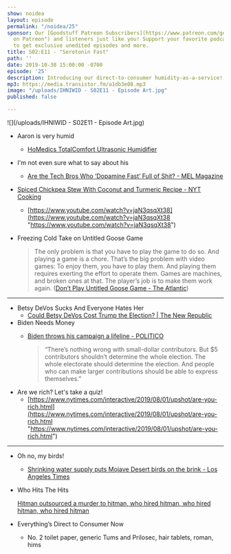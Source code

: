 ```yaml
---
show: noidea
layout: episode
permalink: "/noidea/25"
sponsor: Our [Goodstuff Patreon Subscribers](https://www.patreon.com/goodstuff "Goodstuff
  on Patreon") and listeners just like you! Support your favorite podcasts directly
  to get exclusive unedited episodes and more.
title: S02:E11 - "Serotonin Fast"
path: ''
date: 2019-10-30 15:00:00 -0700
episode: '25'
description: Introducing our direct-to-consumer humidity-as-a-service!
mp3: https://media.transistor.fm/a1db3e08.mp3
image: "/uploads/IHNIWID - S02E11 - Episode Art.jpg"
published: false

---
```

![](/uploads/IHNIWID - S02E11 - Episode Art.jpg)

* Aaron is very humid
  * [HoMedics TotalComfort Ultrasonic Humidifier](https://www.costco.com/homedics-totalcomfort-ultrasonic-humidifier.product.100507132.html)
* I'm not even sure what to say about his
  * [Are the Tech Bros Who ‘Dopamine Fast’ Full of Shit? - MEL Magazine](https://melmagazine.com/en-us/story/are-the-tech-bros-who-dopamine-fast-full-of-shit)
* [Spiced Chickpea Stew With Coconut and Turmeric Recipe - NYT Cooking](https://cooking.nytimes.com/recipes/1019772-spiced-chickpea-stew-with-coconut-and-turmeric)
  * [https://www.youtube.com/watch?v=jaN3qsqXt38](https://www.youtube.com/watch?v=jaN3qsqXt38 "https://www.youtube.com/watch?v=jaN3qsqXt38")
* Freezing Cold Take on Untitled Goose Game

  > The only problem is that you have to play the game to do so. And playing a game is a chore. That’s the big problem with video games: To enjoy them, you have to play them. And playing them requires exerting the effort to operate them. Games are machines, and broken ones at that. The player’s job is to make them work again. ([Don’t Play Untitled Goose Game - The Atlantic](https://www.theatlantic.com/technology/archive/2019/10/dont-play-the-goose-game/600472/))

***

* Betsy DeVos Sucks And Everyone Hates Her
  * [Could Betsy DeVos Cost Trump the Election? | The New Republic](https://newrepublic.com/article/155292/betsy-devos-cost-trump-election)
* Biden Needs Money
  * [Biden throws his campaign a lifeline - POLITICO](https://www.politico.com/news/2019/10/25/joe-biden-super-pac-fundraising-058022)

    > “There’s nothing wrong with small-dollar contributors. But $5 contributors shouldn’t determine the whole election. The whole electorate should determine the election. And people who can make larger contributions should be able to express themselves.”
* Are we rich? Let's take a quiz!
  * [https://www.nytimes.com/interactive/2019/08/01/upshot/are-you-rich.html](https://www.nytimes.com/interactive/2019/08/01/upshot/are-you-rich.html "https://www.nytimes.com/interactive/2019/08/01/upshot/are-you-rich.html")

***

* Oh no, my birds!
  * [Shrinking water supply puts Mojave Desert birds on the brink - Los Angeles Times](https://www.latimes.com/environment/story/2019-10-04/global-warming-mojave-desert-birds-water)
* Who Hits The Hits

  [Hitman outsourced a murder to hitman, who hired hitman, who hired hitman, who hired hitman](https://www.usatoday.com/story/news/world/2019/10/25/chinese-developer-five-hitmen-sentenced-after-failed-murder-outsource/4094899002/)
* Everything’s Direct to Consumer Now
  * No. 2 toilet paper, generic Tums and Prilosec, hair tablets, roman, hims